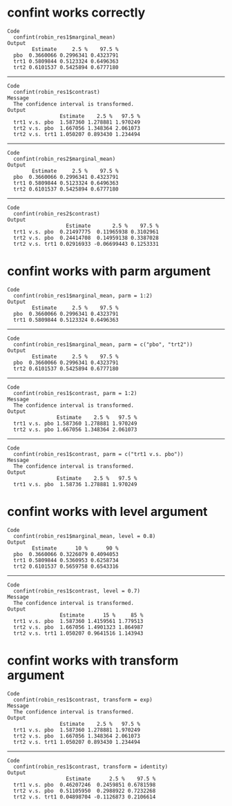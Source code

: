 # confint works correctly

    Code
      confint(robin_res1$marginal_mean)
    Output
            Estimate     2.5 %    97.5 %
      pbo  0.3660066 0.2996341 0.4323791
      trt1 0.5809844 0.5123324 0.6496363
      trt2 0.6101537 0.5425894 0.6777180

---

    Code
      confint(robin_res1$contrast)
    Message
      The confidence interval is transformed.
    Output
                     Estimate    2.5 %   97.5 %
      trt1 v.s. pbo  1.587360 1.278881 1.970249
      trt2 v.s. pbo  1.667056 1.348364 2.061073
      trt2 v.s. trt1 1.050207 0.893430 1.234494

---

    Code
      confint(robin_res2$marginal_mean)
    Output
            Estimate     2.5 %    97.5 %
      pbo  0.3660066 0.2996341 0.4323791
      trt1 0.5809844 0.5123324 0.6496363
      trt2 0.6101537 0.5425894 0.6777180

---

    Code
      confint(robin_res2$contrast)
    Output
                       Estimate       2.5 %    97.5 %
      trt1 v.s. pbo  0.21497775  0.11965938 0.3102961
      trt2 v.s. pbo  0.24414708  0.14959138 0.3387028
      trt2 v.s. trt1 0.02916933 -0.06699443 0.1253331

# confint works with parm argument

    Code
      confint(robin_res1$marginal_mean, parm = 1:2)
    Output
            Estimate     2.5 %    97.5 %
      pbo  0.3660066 0.2996341 0.4323791
      trt1 0.5809844 0.5123324 0.6496363

---

    Code
      confint(robin_res1$marginal_mean, parm = c("pbo", "trt2"))
    Output
            Estimate     2.5 %    97.5 %
      pbo  0.3660066 0.2996341 0.4323791
      trt2 0.6101537 0.5425894 0.6777180

---

    Code
      confint(robin_res1$contrast, parm = 1:2)
    Message
      The confidence interval is transformed.
    Output
                    Estimate    2.5 %   97.5 %
      trt1 v.s. pbo 1.587360 1.278881 1.970249
      trt2 v.s. pbo 1.667056 1.348364 2.061073

---

    Code
      confint(robin_res1$contrast, parm = c("trt1 v.s. pbo"))
    Message
      The confidence interval is transformed.
    Output
                    Estimate    2.5 %   97.5 %
      trt1 v.s. pbo  1.58736 1.278881 1.970249

# confint works with level argument

    Code
      confint(robin_res1$marginal_mean, level = 0.8)
    Output
            Estimate      10 %      90 %
      pbo  0.3660066 0.3226079 0.4094053
      trt1 0.5809844 0.5360953 0.6258734
      trt2 0.6101537 0.5659758 0.6543316

---

    Code
      confint(robin_res1$contrast, level = 0.7)
    Message
      The confidence interval is transformed.
    Output
                     Estimate      15 %     85 %
      trt1 v.s. pbo  1.587360 1.4159561 1.779513
      trt2 v.s. pbo  1.667056 1.4901323 1.864987
      trt2 v.s. trt1 1.050207 0.9641516 1.143943

# confint works with transform argument

    Code
      confint(robin_res1$contrast, transform = exp)
    Message
      The confidence interval is transformed.
    Output
                     Estimate    2.5 %   97.5 %
      trt1 v.s. pbo  1.587360 1.278881 1.970249
      trt2 v.s. pbo  1.667056 1.348364 2.061073
      trt2 v.s. trt1 1.050207 0.893430 1.234494

---

    Code
      confint(robin_res1$contrast, transform = identity)
    Output
                       Estimate      2.5 %    97.5 %
      trt1 v.s. pbo  0.46207246  0.2459851 0.6781598
      trt2 v.s. pbo  0.51105950  0.2988922 0.7232268
      trt2 v.s. trt1 0.04898704 -0.1126873 0.2106614

